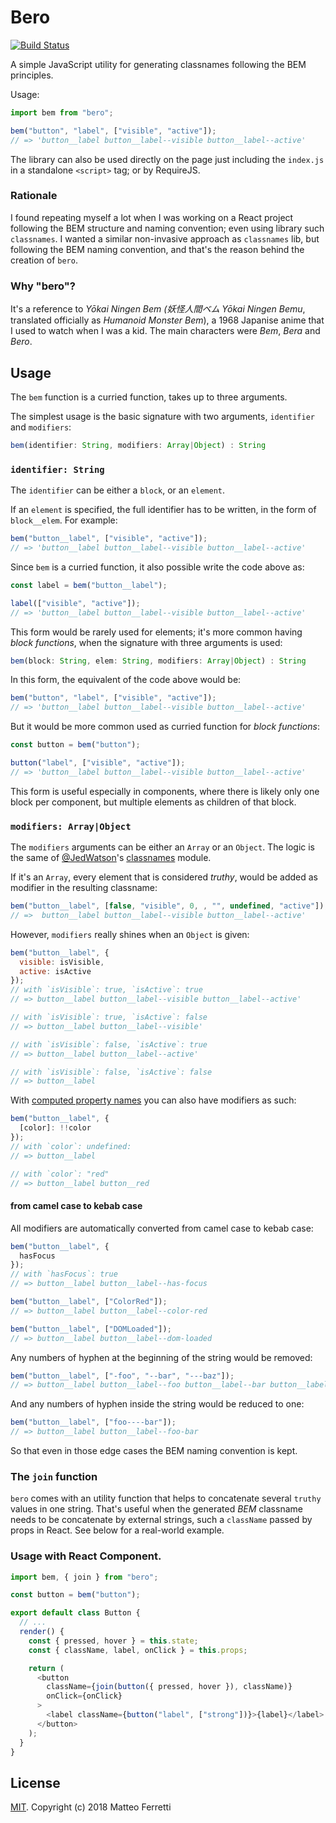 # Bero

[![Build Status](https://travis-ci.com/ZER0/bero.svg?branch=master)](https://travis-ci.com/ZER0/bero)

A simple JavaScript utility for generating classnames following the BEM principles.

Usage:

```js
import bem from "bero";

bem("button", "label", ["visible", "active"]);
// => 'button__label button__label--visible button__label--active'
```

The library can also be used directly on the page just including the `index.js` in a standalone `<script>` tag; or by RequireJS.

### Rationale

I found repeating myself a lot when I was working on a React project following the BEM structure and naming convention; even using library such `classnames`.
I wanted a similar non-invasive approach as `classnames` lib, but following the BEM naming convention, and that's the reason behind the creation of `bero`.

### Why "bero"?

It's a reference to _Yōkai Ningen Bem (妖怪人間ベム Yōkai Ningen Bemu_, translated officially as _Humanoid Monster Bem_), a 1968 Japanise anime that I used to watch when I was a kid. The main characters were _Bem_, _Bera_ and _Bero_.

## Usage

The `bem` function is a curried function, takes up to three arguments.

The simplest usage is the basic signature with two arguments, `identifier` and `modifiers`:

```js
bem(identifier: String, modifiers: Array|Object) : String
```

### `identifier: String`

The `identifier` can be either a `block`, or an `element`.

If an `element` is specified, the full identifier has to be written, in the form of `block__elem`. For example:

```js
bem("button__label", ["visible", "active"]);
// => 'button__label button__label--visible button__label--active'
```

Since `bem` is a curried function, it also possible write the code above as:

```js
const label = bem("button__label");

label(["visible", "active"]);
// => 'button__label button__label--visible button__label--active'
```

This form would be rarely used for elements; it's more common having _block functions_, when the signature with three arguments is used:

```js
bem(block: String, elem: String, modifiers: Array|Object) : String
```

In this form, the equivalent of the code above would be:

```js
bem("button", "label", ["visible", "active"]);
// => 'button__label button__label--visible button__label--active'
```

But it would be more common used as curried function for _block functions_:

```js
const button = bem("button");

button("label", ["visible", "active"]);
// => 'button__label button__label--visible button__label--active'
```

This form is useful especially in components, where there is likely only one block per component, but multiple elements as children of that block.

### `modifiers: Array|Object`

The `modifiers` arguments can be either an `Array` or an `Object`.
The logic is the same of [@JedWatson](https://github.com/JedWatson)'s [classnames](https://github.com/JedWatson/classnames) module.

If it's an `Array`, every element that is considered _truthy_, would be
added as modifier in the resulting classname:

```js
bem("button__label", [false, "visible", 0, , "", undefined, "active"]);
// =>  button__label button__label--visible button__label--active'
```

However, `modifiers` really shines when an `Object` is given:

```js
bem("button__label", {
  visible: isVisible,
  active: isActive
});
// with `isVisible`: true, `isActive`: true
// => button__label button__label--visible button__label--active'

// with `isVisible`: true, `isActive`: false
// => button__label button__label--visible'

// with `isVisible`: false, `isActive`: true
// => button__label button__label--active'

// with `isVisible`: false, `isActive`: false
// => button__label
```

With [computed property names](https://developer.mozilla.org/en-US/docs/Web/JavaScript/Reference/Operators/Object_initializer#Computed_property_names) you can also have modifiers as such:

```js
bem("button__label", {
  [color]: !!color
});
// with `color`: undefined:
// => button__label

// with `color`: "red"
// => button__label button__red
```

#### from camel case to kebab case

All modifiers are automatically converted from camel case to kebab case:

```js
bem("button__label", {
  hasFocus
});
// with `hasFocus`: true
// => button__label button__label--has-focus

bem("button__label", ["ColorRed"]);
// => button__label button__label--color-red

bem("button__label", ["DOMLoaded"]);
// => button__label button__label--dom-loaded
```

Any numbers of hyphen at the beginning of the string would be removed:

```js
bem("button__label", ["-foo", "--bar", "---baz"]);
// => button__label button__label--foo button__label--bar button__label--baz
```

And any numbers of hyphen inside the string would be reduced to one:

```js
bem("button__label", ["foo----bar"]);
// => button__label button__label--foo-bar
```

So that even in those edge cases the BEM naming convention is kept.

### The `join` function

`bero` comes with an utility function that helps to concatenate several `truthy` values in one string. That's useful when the generated _BEM_ classname needs to
be concatenate by external strings, such a `className` passed by props in React. See below for a real-world example.

### Usage with React Component.

```js
import bem, { join } from "bero";

const button = bem("button");

export default class Button {
  // ...
  render() {
    const { pressed, hover } = this.state;
    const { className, label, onClick } = this.props;

    return (
      <button
        className={join(button({ pressed, hover }), className)}
        onClick={onClick}
      >
        <label className={button("label", ["strong"])}>{label}</label>
      </button>
    );
  }
}
```

## License

[MIT](LICENSE.md). Copyright (c) 2018 Matteo Ferretti
